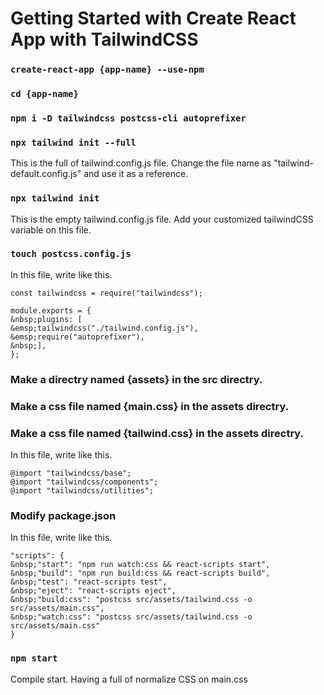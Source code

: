 # Getting Started with Create React App with TailwindCSS

### `create-react-app {app-name} --use-npm`

### `cd {app-name}`

### `npm i -D tailwindcss postcss-cli autoprefixer`

### `npx tailwind init --full`

This is the full of tailwind.config.js file. Change the file name as "tailwind-default.config.js" and use it as a reference.

### `npx tailwind init`

This is the empty tailwind.config.js file. Add your customized tailwindCSS variable on this file.

### `touch postcss.config.js`

In this file, write like this.

```
const tailwindcss = require("tailwindcss");

module.exports = {
&nbsp;plugins: [
&emsp;tailwindcss("./tailwind.config.js"),
&emsp;require("autoprefixer"),
&nbsp;],
};
```

### Make a directry named {assets} in the src directry.

### Make a css file named {main.css} in the assets directry.

### Make a css file named {tailwind.css} in the assets directry.

In this file, write like this.

```
@import "tailwindcss/base";
@import "tailwindcss/components";
@import "tailwindcss/utilities";
```

### Modify package.json

In this file, write like this.

```
"scripts": {
&nbsp;"start": "npm run watch:css && react-scripts start",
&nbsp;"build": "npm run build:css && react-scripts build",
&nbsp;"test": "react-scripts test",
&nbsp;"eject": "react-scripts eject",
&nbsp;"build:css": "postcss src/assets/tailwind.css -o src/assets/main.css",
&nbsp;"watch:css": "postcss src/assets/tailwind.css -o src/assets/main.css"
}
```

### `npm start`

Compile start. Having a full of normalize CSS on main.css
